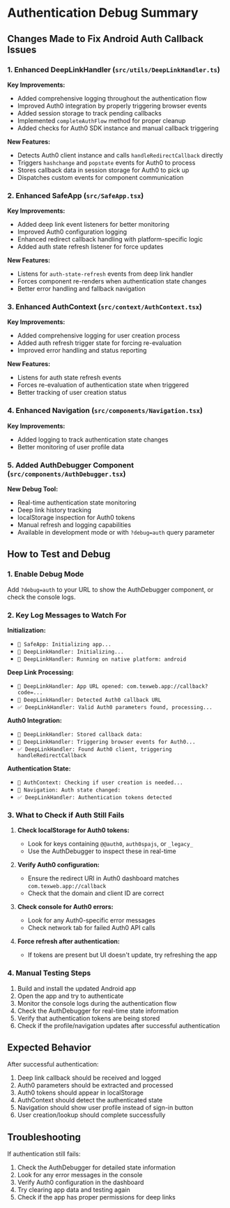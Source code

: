 # Authentication Debug Summary

## Changes Made to Fix Android Auth Callback Issues

### 1. Enhanced DeepLinkHandler (`src/utils/DeepLinkHandler.ts`)

**Key Improvements:**
- Added comprehensive logging throughout the authentication flow
- Improved Auth0 integration by properly triggering browser events
- Added session storage to track pending callbacks
- Implemented `completeAuthFlow` method for proper cleanup
- Added checks for Auth0 SDK instance and manual callback triggering

**New Features:**
- Detects Auth0 client instance and calls `handleRedirectCallback` directly
- Triggers `hashchange` and `popstate` events for Auth0 to process
- Stores callback data in session storage for Auth0 to pick up
- Dispatches custom events for component communication

### 2. Enhanced SafeApp (`src/SafeApp.tsx`)

**Key Improvements:**
- Added deep link event listeners for better monitoring
- Improved Auth0 configuration logging
- Enhanced redirect callback handling with platform-specific logic
- Added auth state refresh listener for force updates

**New Features:**
- Listens for `auth-state-refresh` events from deep link handler
- Forces component re-renders when authentication state changes
- Better error handling and fallback navigation

### 3. Enhanced AuthContext (`src/context/AuthContext.tsx`)

**Key Improvements:**
- Added comprehensive logging for user creation process
- Added auth refresh trigger state for forcing re-evaluation
- Improved error handling and status reporting

**New Features:**
- Listens for auth state refresh events
- Forces re-evaluation of authentication state when triggered
- Better tracking of user creation status

### 4. Enhanced Navigation (`src/components/Navigation.tsx`)

**Key Improvements:**
- Added logging to track authentication state changes
- Better monitoring of user profile data

### 5. Added AuthDebugger Component (`src/components/AuthDebugger.tsx`)

**New Debug Tool:**
- Real-time authentication state monitoring
- Deep link history tracking
- localStorage inspection for Auth0 tokens
- Manual refresh and logging capabilities
- Available in development mode or with `?debug=auth` query parameter

## How to Test and Debug

### 1. Enable Debug Mode
Add `?debug=auth` to your URL to show the AuthDebugger component, or check the console logs.

### 2. Key Log Messages to Watch For

**Initialization:**
- `🚀 SafeApp: Initializing app...`
- `🔧 DeepLinkHandler: Initializing...`
- `📱 DeepLinkHandler: Running on native platform: android`

**Deep Link Processing:**
- `🔗 DeepLinkHandler: App URL opened: com.texweb.app://callback?code=...`
- `🔐 DeepLinkHandler: Detected Auth0 callback URL`
- `✅ DeepLinkHandler: Valid Auth0 parameters found, processing...`

**Auth0 Integration:**
- `💾 DeepLinkHandler: Stored callback data:`
- `🔄 DeepLinkHandler: Triggering browser events for Auth0...`
- `✅ DeepLinkHandler: Found Auth0 client, triggering handleRedirectCallback`

**Authentication State:**
- `🔐 AuthContext: Checking if user creation is needed...`
- `🧭 Navigation: Auth state changed:`
- `✅ DeepLinkHandler: Authentication tokens detected`

### 3. What to Check if Auth Still Fails

1. **Check localStorage for Auth0 tokens:**
   - Look for keys containing `@@auth0`, `auth0spajs`, or `_legacy_`
   - Use the AuthDebugger to inspect these in real-time

2. **Verify Auth0 configuration:**
   - Ensure the redirect URI in Auth0 dashboard matches `com.texweb.app://callback`
   - Check that the domain and client ID are correct

3. **Check console for Auth0 errors:**
   - Look for any Auth0-specific error messages
   - Check network tab for failed Auth0 API calls

4. **Force refresh after authentication:**
   - If tokens are present but UI doesn't update, try refreshing the app

### 4. Manual Testing Steps

1. Build and install the updated Android app
2. Open the app and try to authenticate
3. Monitor the console logs during the authentication flow
4. Check the AuthDebugger for real-time state information
5. Verify that authentication tokens are being stored
6. Check if the profile/navigation updates after successful authentication

## Expected Behavior

After successful authentication:
1. Deep link callback should be received and logged
2. Auth0 parameters should be extracted and processed
3. Auth0 tokens should appear in localStorage
4. AuthContext should detect the authenticated state
5. Navigation should show user profile instead of sign-in button
6. User creation/lookup should complete successfully

## Troubleshooting

If authentication still fails:
1. Check the AuthDebugger for detailed state information
2. Look for any error messages in the console
3. Verify Auth0 configuration in the dashboard
4. Try clearing app data and testing again
5. Check if the app has proper permissions for deep links
